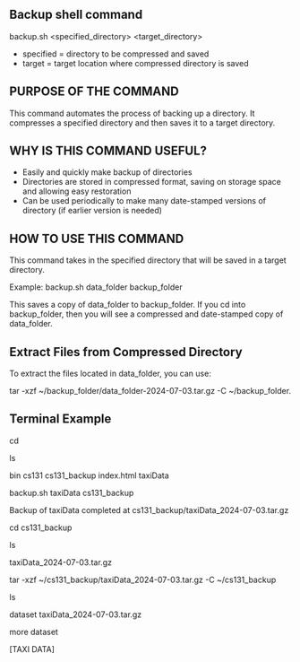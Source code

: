 ## Backup shell command ##

backup.sh <specified_directory> <target_directory>

* specified = directory to be compressed and saved
* target = target location where compressed directory is saved


## PURPOSE OF THE COMMAND ##

This command automates the process of backing up a directory. 
It compresses a specified directory and then saves it to a target directory.


## WHY IS THIS COMMAND USEFUL? ##

* Easily and quickly make backup of directories
* Directories are stored in compressed format, saving on storage space and allowing easy restoration
* Can be used periodically to make many date-stamped versions of directory (if earlier version is needed)

## HOW TO USE THIS COMMAND ##

This command takes in the specified directory that will be saved in a target directory.

Example: backup.sh data_folder backup_folder

This saves a copy of data_folder to backup_folder. If you cd into backup_folder, then you will see a compressed and date-stamped copy of data_folder. 

## Extract Files from Compressed Directory ##

To extract the files located in data_folder, you can use: 

tar -xzf ~/backup_folder/data_folder-2024-07-03.tar.gz -C ~/backup_folder.

## Terminal Example ##

cd

ls

bin  cs131  cs131_backup  index.html  taxiData

backup.sh taxiData cs131_backup

Backup of taxiData completed at cs131_backup/taxiData_2024-07-03.tar.gz

cd cs131_backup

ls

taxiData_2024-07-03.tar.gz

tar -xzf ~/cs131_backup/taxiData_2024-07-03.tar.gz -C ~/cs131_backup

ls

dataset  taxiData_2024-07-03.tar.gz

more dataset

[TAXI DATA]
